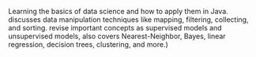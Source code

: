 Learning the basics of data science and how to apply them in Java. 
discusses data manipulation techniques like mapping,
filtering, collecting, and sorting. revise important concepts as supervised models and unsupervised models, also covers Nearest-Neighbor,
Bayes, linear regression, decision trees, clustering, and more.)
